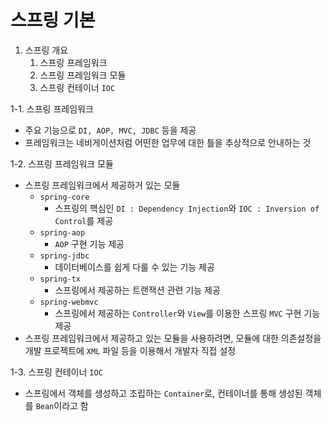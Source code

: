 # 스프링 기본

1. 스프링 개요
   1. 스프링 프레임워크
   2. 스프링 프레임워크 모듈
   3. 스프링 컨테이너 `IOC`



1-1. 스프링 프레임워크

- 주요 기능으로 `DI, AOP, MVC, JDBC` 등을 제공
- 프레임워크는 네비게이션처럼 어떤한 업무에 대한 틀을 추상적으로 안내하는 것

1-2. 스프링 프레임워크 모듈

- 스프링 프레임워크에서 제공하거 있는 모듈
  - `spring-core`
    - 스프링의 핵심인 `DI : Dependency Injection`와 `IOC : Inversion of Control`를 제공
  - `spring-aop`
    - `AOP` 구현 기능 제공
  - `spring-jdbc`
    - 데이터베이스를 쉽게 다룰 수 있는 기능 제공
  - `spring-tx`
    - 스프링에서 제공하는 트랜잭션 관련 기능 제공
  - `spring-webmvc`
    - 스프링에서 제공하는  `Controller`와 `View`를 이용한 스프링 `MVC` 구현 기능 제공
- 스프링 프레임워크에서 제공하고 있는 모듈을 사용하려면, 모듈에 대한 의존설정을 개발 프로젝트에 `XML` 파일 등을 이용해서 개발자 직접 설정

1-3. 스프링 컨테이너 `IOC`

- 스프링에서 객체를 생성하고 조립하는 `Container`로, 컨테이너를 통해 생성된 객체를 `Bean`이라고 함

